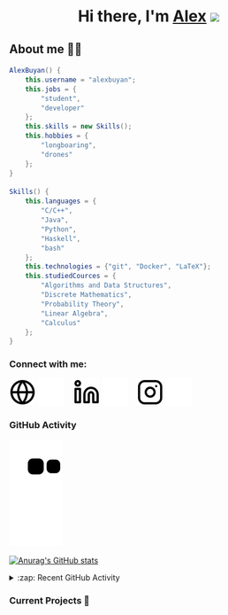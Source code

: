 <h1 align="center">Hi there, I'm <a href="https://alexbuyan.github.io/">Alex</a> 
<img src="https://github.com/blackcater/blackcater/raw/main/images/Hi.gif" height="32"/></h1>

## About me 👨‍💻
```java
AlexBuyan() {
    this.username = "alexbuyan";
    this.jobs = {
        "student",
        "developer"
    };
    this.skills = new Skills();
    this.hobbies = {
        "longboaring",
        "drones"
    };
}

Skills() {
    this.languages = {
        "C/C++",
        "Java",
        "Python",
        "Haskell",
        "bash"
    };
    this.technologies = {"git", "Docker", "LaTeX"};
    this.studiedCources = {
        "Algorithms and Data Structures",
        "Discrete Mathematics",
        "Probability Theory",
        "Linear Algebra",
        "Calculus"
    };
}
```
### Connect with me: 
[![website](./img/globe-light.svg)](https://alexbuyan.github.io#gh-light-mode-only)
[![website](./img/globe-dark.svg)](https://alexbuyan.github.io#gh-dark-mode-only)
&nbsp;&nbsp;
[![website](./img/linkedin-light.svg)](https://linkedin.com/in/alexander-buyantuev-063785223#gh-light-mode-only)
[![website](./img/linkedin-dark.svg)](https://linkedin.com/in/alexander-buyantuev-063785223#gh-dark-mode-only)
&nbsp;&nbsp;
[![website](./img/instagram-light.svg)](https://instagram.com/alexander.buyan#gh-light-mode-only)
[![website](./img/instagram-dark.svg)](https://instagram.com/alexander.buyan#gh-dark-mode-only)

### GitHub Activity
![Snake animation](https://github.com/alexbuyan/alexbuyan/blob/output/github-contribution-grid-snake.svg)

[![Anurag's GitHub stats](https://github-readme-stats.vercel.app/api?username=alexbuyan&count_private=true&show_icons=true&theme=tokyonight)](https://github.com/anuraghazra/github-readme-stats)
<details>
  <summary>:zap: Recent GitHub Activity</summary>

</details>

### Current Projects 🚀



[website]: https://alexbuyan.github.io/
[instagram]: https://instagram.com/alexander.buyan
[linkedin]: https://www.linkedin.com/in/alexander-buyantuev-063785223/
[sm-me]: https://sm-me.vercel.app/
